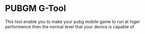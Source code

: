 # PUBGM G-Tool

This tool enable you to make your pubg mobile game to run at higer performence then the normal level that your device is capable of
